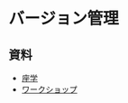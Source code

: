 # バージョン管理

## 資料

* [座学](https://github.com/dekokun/git/blob/master/learn.md)
* [ワークショップ](https://github.com/dekokun/git/blob/master/WORkSHOP.md)


